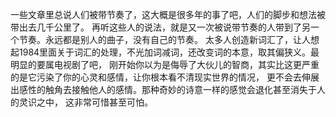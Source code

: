 一些文章里总说人们被带节奏了，这大概是很多年的事了吧，人们的脚步和想法被带出去几千公里了。
再听这些人的说法，就是又一次被说带节奏的人带到了另一个节奏。永远都是别人的曲子，没有自己的节奏。
太多人创造新词汇了，让人想起1984里面关于词汇的处理，不光加词减词，还改变词的本意，取其偏狭义。最明显的要属电视剧了吧，
刚开始你以为是侮辱了大伙儿的智商，其实比这更严重的是它污染了你的心灵和感情，让你根本看不清现实世界的情况，
更不会去伸展出感性的触角去接触他人的感情。那种奇妙的诗意一样的感觉会退化甚至消失于人的灵识之中，
这非常可惜甚至可怕。
